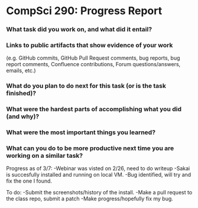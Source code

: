 CompSci 290: Progress Report
===================

### What task did you work on, and what did it entail?

### Links to public artifacts that show evidence of your work
  (e.g. GitHub commits, GitHub Pull Request comments,
  bug reports, bug report comments, Confluence contributions, Forum
  questions/answers, emails, etc.)

### What do you plan to do next for this task (or is the task finished)?

### What were the hardest parts of accomplishing what you did (and why)?

### What were the most important things you learned?

### What can you do to be more productive next time you are working on a similar task?

Progress as of 3/7:
  -Webinar was visted on 2/26, need to do writeup
  -Sakai is succesfully installed and running on local VM.
  -Bug identified, will try and fix the one I found.

To do:
  -Submit the screenshots/history of the install.
  -Make a pull request to the class repo, submit a patch
  -Make progress/hopefully fix my bug.
